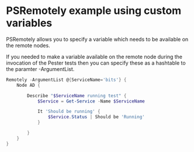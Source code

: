 # PSRemotely example using custom variables

PSRemotely allows you to specify a variable which needs to be available on the remote nodes.

If you needed to make a variable available on the remote node during the invocation of the Pester 
tests then you can specify these as a hashtable to the paramter -ArgumentList.

```powershell
Remotely -ArgumentList @{ServiceName='bits'} {
    Node AD {

        Describe "$ServiceName running test" {
            $Service = Get-Service -Name $ServiceName

	        It 'Should be running' {
		        $Service.Status | Should be 'Running'
	        }

        }
    }
}
```